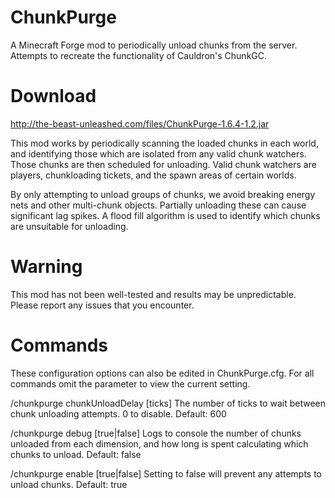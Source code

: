 ChunkPurge
==========

A Minecraft Forge mod to periodically unload chunks from the server. Attempts to recreate the functionality of Cauldron's ChunkGC.

Download
========

http://the-beast-unleashed.com/files/ChunkPurge-1.6.4-1.2.jar

This mod works by periodically scanning the loaded chunks in each world, and identifying those which are isolated from any valid chunk watchers. Those chunks are then scheduled for unloading. Valid chunk watchers are players, chunkloading tickets, and the spawn areas of certain worlds. 

By only attempting to unload groups of chunks, we avoid breaking energy nets and other multi-chunk objects. Partially unloading these can cause significant lag spikes. A flood fill algorithm is used to identify which chunks are unsuitable for unloading.

Warning
=======

This mod has not been well-tested and results may be unpredictable. Please report any issues that you encounter.

Commands
========

These configuration options can also be edited in ChunkPurge.cfg. For all commands omit the parameter to view the current setting.

/chunkpurge chunkUnloadDelay [ticks]
The number of ticks to wait between chunk unloading attempts. 0 to disable.
Default: 600

/chunkpurge debug [true|false]
Logs to console the number of chunks unloaded from each dimension, and how long is spent calculating which chunks to unload.
Default: false

/chunkpurge enable [true|false]
Setting to false will prevent any attempts to unload chunks.
Default: true